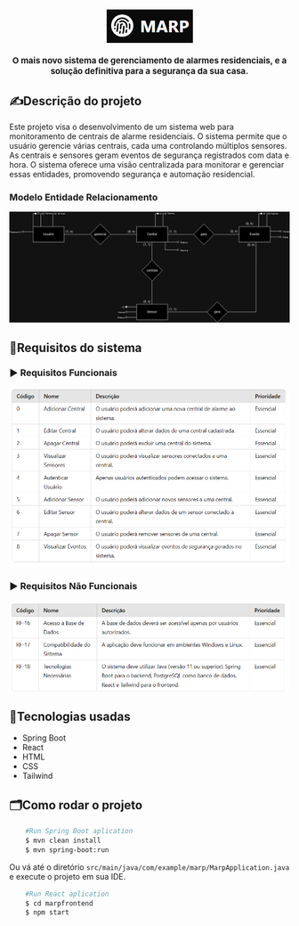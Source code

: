 <h1 align="center">
    <img src="./marpLogo.png" />
    <p style="font-size: 15px;">
        O mais novo sistema de gerenciamento de alarmes residenciais, e a solução definitiva para a segurança da sua casa.
    </p>
</h1>

## ✍️Descrição do projeto
Este projeto visa o desenvolvimento de um sistema web para monitoramento de centrais de alarme residenciais. O sistema permite que o usuário gerencie várias centrais, cada uma controlando múltiplos sensores. As centrais e sensores geram eventos de segurança registrados com data e hora. O sistema oferece uma visão centralizada para monitorar e gerenciar essas  entidades, promovendo segurança e automação residencial.

### Modelo Entidade Relacionamento
<img src="./Marp.drawio.png"/>

## 📃Requisitos do sistema
### ▶ Requisitos Funcionais
<img src="./rf-marp.png"/>

### ▶ Requisitos Não Funcionais
<img src="./rnf-marp.png"/>


## 📌Tecnologias usadas
- Spring Boot
- React
- HTML
- CSS
- Tailwind

## 🗂️Como rodar o projeto
```bash
    #Run Spring Boot aplication
    $ mvn clean install
    $ mvn spring-boot:run
```
Ou vá até o diretório `src/main/java/com/example/marp/MarpApplication.java` e execute o projeto em sua IDE.

```bash
    #Run React aplication
    $ cd marpfrontend
    $ npm start

```